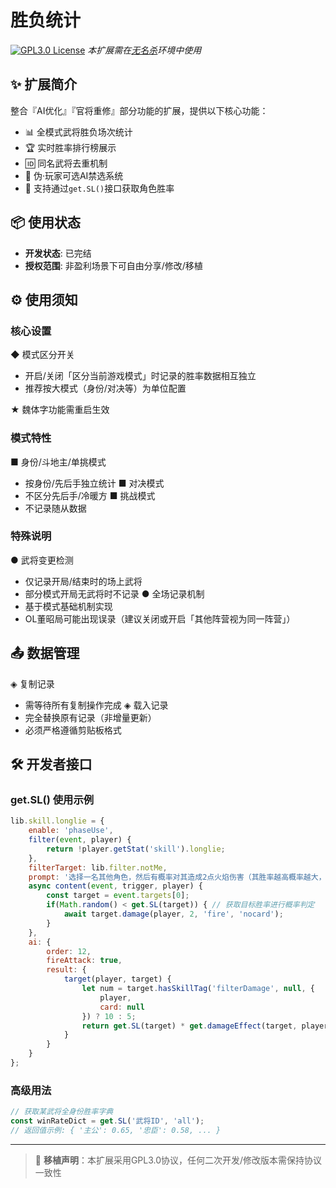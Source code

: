 # 胜负统计

[![GPL3.0 License](https://img.shields.io/badge/License-GPL3.0-green.svg)](https://opensource.org/licenses/) 
*本扩展需在[无名杀](https://github.com/libnoname/noname)环境中使用*

## ✨ 扩展简介
整合『AI优化』『官将重修』部分功能的扩展，提供以下核心功能：
- 📊 全模式武将胜负场次统计
- 🏆 实时胜率排行榜展示
- 🆔 同名武将去重机制
- 🤖 伪·玩家可选AI禁选系统
- 🔧 支持通过`get.SL()`接口获取角色胜率

## 📦 使用状态
- **开发状态**: 已完结
- **授权范围**: 非盈利场景下可自由分享/修改/移植

## ⚙️ 使用须知

### 核心设置
◆ 模式区分开关
   - 开启/关闭「区分当前游戏模式」时记录的胜率数据相互独立
   - 推荐按大模式（身份/对决等）为单位配置

★ 魏体字功能需重启生效

### 模式特性
■ 身份/斗地主/单挑模式
   - 按身份/先后手独立统计
■ 对决模式
   - 不区分先后手/冷暖方
■ 挑战模式
   - 不记录随从数据

### 特殊说明
● 武将变更检测
   - 仅记录开局/结束时的场上武将
   - 部分模式开局无武将时不记录
● 全场记录机制
   - 基于模式基础机制实现
   - OL董昭局可能出现误录（建议关闭或开启「其他阵营视为同一阵营」）

## 📤 数据管理
◈ 复制记录
   - 需等待所有复制操作完成
◈ 载入记录
   - 完全替换原有记录（非增量更新）
   - 必须严格遵循剪贴板格式

## 🛠 开发者接口
### get.SL() 使用示例
```javascript
lib.skill.longlie = {
	enable: 'phaseUse',
	filter(event, player) {
		return !player.getStat('skill').longlie;
	},
	filterTarget: lib.filter.notMe,
	prompt: '选择一名其他角色，然后有概率对其造成2点火焰伤害（其胜率越高概率越大，无记录则默认50%）',
	async content(event, trigger, player) {
		const target = event.targets[0];
		if(Math.random() < get.SL(target)) { // 获取目标胜率进行概率判定
			await target.damage(player, 2, 'fire', 'nocard');
		}
	},
	ai: {
		order: 12,
		fireAttack: true,
		result: {
			target(player, target) {
				let num = target.hasSkillTag('filterDamage', null, {
					player,
					card: null
				}) ? 10 : 5;
				return get.SL(target) * get.damageEffect(target, player, target, 'fire') / num;
			}
		}
	}
};
```

### 高级用法
```javascript
// 获取某武将全身份胜率字典
const winRateDict = get.SL('武将ID', 'all'); 
// 返回值示例: { '主公': 0.65, '忠臣': 0.58, ... }
```

---

> 📌 **移植声明**：本扩展采用GPL3.0协议，任何二次开发/修改版本需保持协议一致性
